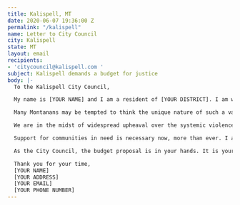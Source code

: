 ```yaml
---
title: Kalispell, MT
date: 2020-06-07 19:36:00 Z
permalink: "/kalispell"
name: Letter to City Council
city: Kalispell
state: MT
layout: email
recipients:
- 'citycouncil@kalispell.com '
subject: Kalispell demands a budget for justice
body: |-
  To the Kalispell City Council,

  My name is [YOUR NAME] and I am a resident of [YOUR DISTRICT]. I am writing to demand that the City Council adopts a budget that prioritizes community well-being and redirects funding away from the police.

  Many Montanans may be tempted to think the unique nature of such a vast, yet sparsely-populated state minimizes the likelihood of police brutality in our small city communities. However, as reported by the Billings Gazette last year, Montana ranked ninth in killings by police per capita. In 2017, the Great Falls Tribune reported Montana police killings reached a total higher than the previous six years. These figures are alarming, but don’t tell the full story. Under Montana Code § 2-6-102 and Article II, Section 10 of the Montana Constitution, police disciplinary records are exempt from disclosure if there is an "individual privacy interest that clearly exceeds the merits of public disclosure." Montana police forces operate within a culture of impunity, and as the members of the communities they are supposed to be protecting, we can’t even begin to grasp the scope of their violence.

  We are in the midst of widespread upheaval over the systemic violence of policing. Empty gestures and suggestions of “reform” are inadequate and unacceptable. I am demanding that real change be made to the way this city allocates its resources.

  Support for communities in need is necessary now, more than ever. I am demanding that the City Council meaningfully defund the Kalispell Police Department. I join the calls of those across the country to defund the police. I am demanding a budget that adequately and effectively meets the needs of at-risk Kalispell residents during this trying and uncertain time. I am demanding a budget that supports community wellbeing, rather than empowering the police forces that tear them apart.

  As the City Council, the budget proposal is in your hands. It is your duty to represent your constituents. I am urging you to completely revise the budget for the 2020-2021 fiscal year, and to fund the social programs proven to be more effective than policing at promoting community safety and equity. Have the courage to be a leader of the change this city, state, and country desperately needs.

  Thank you for your time,
  [YOUR NAME]
  [YOUR ADDRESS]
  [YOUR EMAIL]
  [YOUR PHONE NUMBER]
---
```


